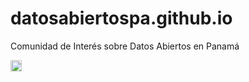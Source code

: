 # datosabiertospa.github.io
Comunidad de Interés sobre Datos Abiertos en Panamá

<a href="http://zenhub.io" target="_blank"><img src="https://raw.githubusercontent.com/ZenHubIO/support/master/zenhub-badge.png" height="18px" alt="Powered by ZenHub"/></a>
